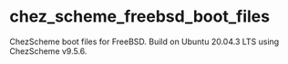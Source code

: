 # chez_scheme_freebsd_boot_files
ChezScheme boot files for FreeBSD.
Build on Ubuntu 20.04.3 LTS using ChezScheme v9.5.6.
